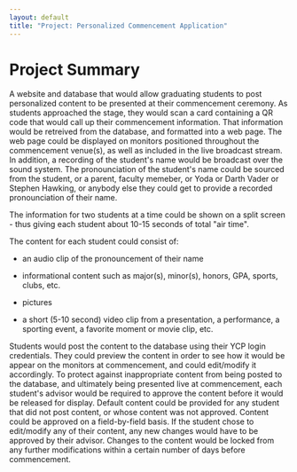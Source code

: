 ```yaml
---
layout: default
title: "Project: Personalized Commencement Application"
---
```


Project Summary
===============
A website and database that would allow graduating students to post personalized content to be presented at their commencement ceremony.  As students approached the stage, they would scan a card containing a QR code that would call up their commencement information.  That information would be retreived from the database, and formatted into a web page.  The web page could be displayed on monitors positioned throughout the commencement venue(s), as well as included in the live broadcast stream.  In addition, a recording of the student's name would be broadcast over the sound system.  The pronounciation of the student's name could be sourced from the student, or a parent, faculty memeber, or Yoda or Darth Vader or Stephen Hawking, or anybody else they could get to provide a recorded pronounciation of their name.

The information for two students at a time could be shown on a split screen - thus giving each student about 10-15 seconds of total "air time".

The content for each student could consist of:

* an audio clip of the pronouncement of their name

* informational content such as major(s), minor(s), honors, GPA, sports, clubs, etc.

* pictures

* a short (5-10 second) video clip from a presentation, a performance, a sporting event, a favorite moment or movie clip, etc.

Students would post the content to the database using their YCP login credentials.  They could preview the content in order to see how it would be appear on the monitors at commencement, and could edit/modify it accordingly.  To protect against inappropriate content from being posted to the database, and ultimately being presented live at commencement, each student's advisor would be required to approve the content before it would be released for display.  Default content could be provided for any student that did not post content, or whose content was not approved.  Content could be approved on a field-by-field basis.  If the student chose to edit/modify any of their content, any new changes would have to be approved by their advisor.  Changes to the content would be locked from any further modifications within a certain number of days before commencement.




